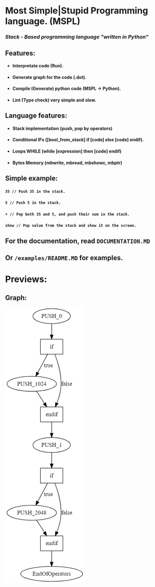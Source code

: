 # Most Simple|Stupid Programming language. (MSPL)

### ***Stack - Based programming language "written in Python"***

## Features:
- #### Interpretate code (Run).
- #### Generate graph for the code (.dot).
- #### Compile (Generate) python code (MSPL -> Python).
- #### Lint (Type check) very simple and slow.

## Language features:
- #### Stack implementation (push, pop by operators)
- #### Conditional IFs ([bool_from_stack] if [code] else [code] endif).
- #### Loops WHILE (while [expression] then [code] endif)
- #### Bytes Memory (mbwrite, mbread, mbshowc, mbptr)

## Simple example:
#### `35 // Push 35 in the stack.`
#### `5 // Push 5 in the stack.`
#### `+ // Pop both 35 and 5, and push their sum in the stack.`
#### `show // Pop value from the stack and show it on the screen.`

## For the documentation, read `DOCUMENTATION.MD`
## Or `/examples/README.MD` for examples.

# Previews:
## Graph:
![Graph](graph.jpg)